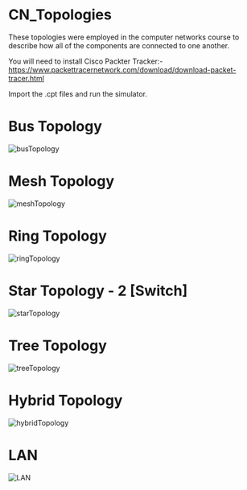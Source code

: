 # CN_Topologies

These topologies were employed in the computer networks course to describe how all of the components are connected to one another.

You will need to install Cisco Packter Tracker:- https://www.packettracernetwork.com/download/download-packet-tracer.html

Import the .cpt files and run the simulator.

# Bus Topology

![busTopology](https://user-images.githubusercontent.com/76729304/185552055-1326907c-06be-4ddc-8275-5a335edd1968.PNG)

# Mesh Topology

![meshTopology](https://user-images.githubusercontent.com/76729304/185552144-3450e24c-0d37-45db-a7f2-e01ef320805a.PNG)

# Ring Topology

![ringTopology](https://user-images.githubusercontent.com/76729304/185552170-8fc41a34-52a9-4434-8ca2-c96a5157c6ac.PNG)

# Star Topology - 2 [Switch]

![starTopology](https://user-images.githubusercontent.com/76729304/185552249-98396ba6-d21a-49ad-93b4-5fc8af545907.PNG)

# Tree Topology

![treeTopology](https://user-images.githubusercontent.com/76729304/185552302-8b088f29-0b7e-4aa6-abe0-47e9764a544c.PNG)

# Hybrid Topology

![hybridTopology](https://user-images.githubusercontent.com/76729304/185552376-ed59b379-83c3-497a-985e-6fa1dee9f0b6.PNG)

# LAN

![LAN](https://user-images.githubusercontent.com/76729304/185552416-85eb1db5-aaac-416a-922e-677574f1f2e8.PNG)
